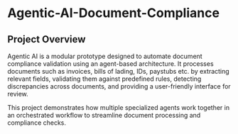 # Agentic-AI-Document-Compliance

## Project Overview

Agentic AI is a modular prototype designed to automate document compliance validation using an agent-based architecture. It processes documents such as invoices, bills of lading, IDs, paystubs etc. by extracting relevant fields, validating them against predefined rules, detecting discrepancies across documents, and providing a user-friendly interface for review.

This project demonstrates how multiple specialized agents work together in an orchestrated workflow to streamline document processing and compliance checks.
